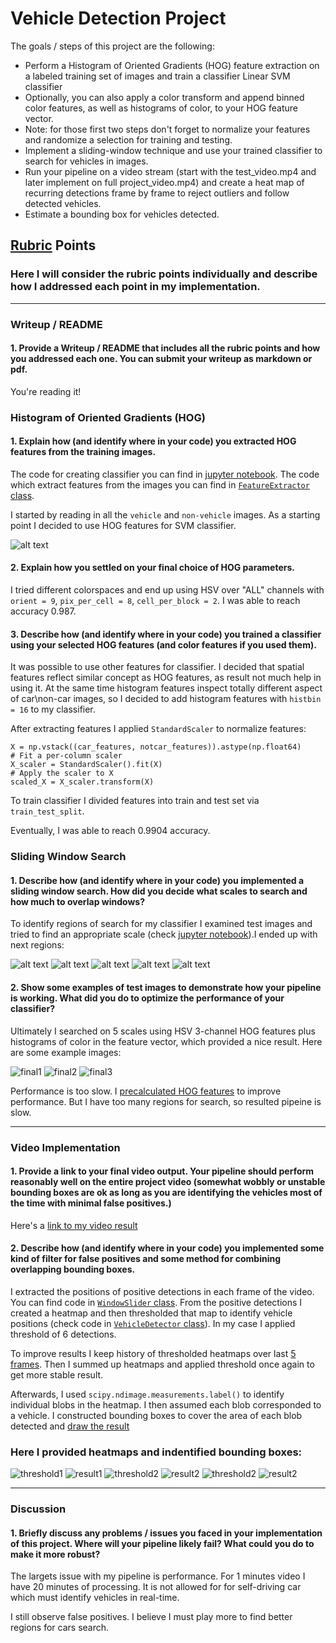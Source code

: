 # Vehicle Detection Project

The goals / steps of this project are the following:

* Perform a Histogram of Oriented Gradients (HOG) feature extraction on a labeled training set of images and train a classifier Linear SVM classifier
* Optionally, you can also apply a color transform and append binned color features, as well as histograms of color, to your HOG feature vector. 
* Note: for those first two steps don't forget to normalize your features and randomize a selection for training and testing.
* Implement a sliding-window technique and use your trained classifier to search for vehicles in images.
* Run your pipeline on a video stream (start with the test_video.mp4 and later implement on full project_video.mp4) and create a heat map of recurring detections frame by frame to reject outliers and follow detected vehicles.
* Estimate a bounding box for vehicles detected.

[//]: # (Image References)
[hog]: ./examples/HOG_example.jpg "Example of HOG features"
[reg1]: ./examples/region1.jpg "Scale 1.0"
[reg2]: ./examples/region2.jpg "Scale 1.2"
[reg3]: ./examples/region3.jpg "Scale 1.3"
[reg4]: ./examples/region4.jpg "Scale 1.5"
[reg5]: ./examples/region5.jpg "Scale 2.0"
[threshold1]: ./examples/threshold1.jpg
[threshold2]: ./examples/threshold2.jpg
[threshold3]: ./examples/threshold3.jpg
[result1]: ./examples/th_result1.jpg
[result2]: ./examples/th_result2.jpg
[result3]: ./examples/th_result3.jpg
[final1]: ./examples/final1.jpg
[final2]: ./examples/final2.jpg
[final3]: ./examples/final3.JPG

## [Rubric](https://review.udacity.com/#!/rubrics/513/view) Points
### Here I will consider the rubric points individually and describe how I addressed each point in my implementation.  

---
### Writeup / README

#### 1. Provide a Writeup / README that includes all the rubric points and how you addressed each one.  You can submit your writeup as markdown or pdf.

You're reading it!

### Histogram of Oriented Gradients (HOG)

#### 1. Explain how (and identify where in your code) you extracted HOG features from the training images.

The code for creating classifier you can find in [jupyter notebook](/research/Classifier.ipynb). The code which extract features from the images you can find in [`FeatureExtractor` class](src/FeatureExtractor.py).

I started by reading in all the `vehicle` and `non-vehicle` images. As a starting point I decided to use HOG features for SVM classifier.

![alt text][hog]

#### 2. Explain how you settled on your final choice of HOG parameters.

I tried different colorspaces and end up using HSV over "ALL" channels with `orient = 9`, `pix_per_cell = 8`, `cell_per_block = 2`. I was able to reach accuracy 0.987. 

#### 3. Describe how (and identify where in your code) you trained a classifier using your selected HOG features (and color features if you used them).

It was possible to use other features for classifier. I decided that spatial features reflect similar concept as HOG features, as result not much help in using it. At the same time histogram features inspect totally different aspect of car\non-car images, so I decided to add histogram features with `histbin = 16` to my classifier.

After extracting features I applied `StandardScaler` to normalize features:

```
X = np.vstack((car_features, notcar_features)).astype(np.float64)                        
# Fit a per-column scaler
X_scaler = StandardScaler().fit(X)
# Apply the scaler to X
scaled_X = X_scaler.transform(X)
```

To train classifier I divided features into train and test set via `train_test_split`.

Eventually, I was able to reach 0.9904 accuracy.

### Sliding Window Search

#### 1. Describe how (and identify where in your code) you implemented a sliding window search.  How did you decide what scales to search and how much to overlap windows?

To identify regions of search for my classifier I examined test images and tried to find an appropriate scale (check [jupyter notebook](/research/Region%20and%20Scale.ipynb)).I ended up with next regions:

![alt text][reg1]
![alt text][reg2]
![alt text][reg3]
![alt text][reg4]
![alt text][reg5]

#### 2. Show some examples of test images to demonstrate how your pipeline is working.  What did you do to optimize the performance of your classifier?

Ultimately I searched on 5 scales using HSV 3-channel HOG features plus histograms of color in the feature vector, which provided a nice result. Here are some example images:

![final1]
![final2]
![final3]

Performance is too slow. I [precalculated HOG features](/src/FeatureExtractor.py#L139) to improve performance. But I have too many regions for search, so resulted pipeine is slow.

---

### Video Implementation

#### 1. Provide a link to your final video output.  Your pipeline should perform reasonably well on the entire project video (somewhat wobbly or unstable bounding boxes are ok as long as you are identifying the vehicles most of the time with minimal false positives.)

Here's a [link to my video result](https://www.youtube.com/watch?v=c6c7OA39n-A)

#### 2. Describe how (and identify where in your code) you implemented some kind of filter for false positives and some method for combining overlapping bounding boxes.

I extracted the positions of positive detections in each frame of the video. You can find code in [`WindowSlider` class](/src/WindowSlider.py). From the positive detections I created a heatmap and then thresholded that map to identify vehicle positions (check code in [`VehicleDetector` class](src/VehicleDetector.py)). In my case I applied threshold of 6 detections.

To improve results I keep history of thresholded heatmaps over last [5 frames](/src/VehicleDetector.py#L41). Then I summed up heatmaps and applied threshold once again to get more stable result. 

Afterwards, I used `scipy.ndimage.measurements.label()` to identify individual blobs in the heatmap.  I then assumed each blob corresponded to a vehicle.  I constructed bounding boxes to cover the area of each blob detected and [draw the result](/src/Frame.py#L37)

### Here I provided heatmaps and indentified bounding boxes:

![threshold1]
![result1]
![threshold2]
![result2]
![threshold2]
![result2]

---

### Discussion

#### 1. Briefly discuss any problems / issues you faced in your implementation of this project.  Where will your pipeline likely fail?  What could you do to make it more robust?

The largets issue with my pipeline is performance. For 1 minutes video I have 20 minutes of processing. It is not allowed for for self-driving car which must identify vehicles in real-time.

I still observe false positives. I believe I must play more to find better regions for cars search.
